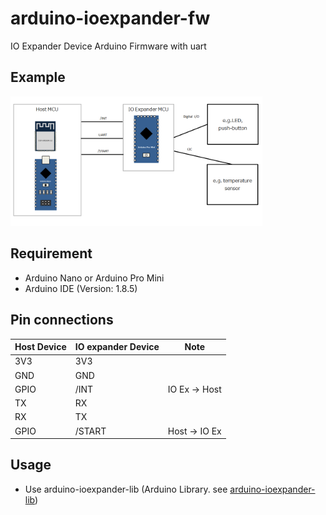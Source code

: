 # arduino-ioexpander-fw
IO Expander Device Arduino Firmware with uart

## Example

<img width="80%" src="./img/example.png" />  

## Requirement

- Arduino Nano or Arduino Pro Mini
- Arduino IDE (Version: 1.8.5)

##  Pin connections

|Host Device  |IO expander Device  |Note  |
|---|---|---|
|3V3 |3V3  ||
|GND  |GND  ||
|GPIO  | /INT |IO Ex -> Host|
|TX  | RX ||
|RX  | TX ||
|GPIO  | /START |Host -> IO Ex|

## Usage 
 - Use arduino-ioexpander-lib (Arduino Library. see [arduino-ioexpander-lib](https://github.com/bigw00d/arduino-ioexpander-lib))
